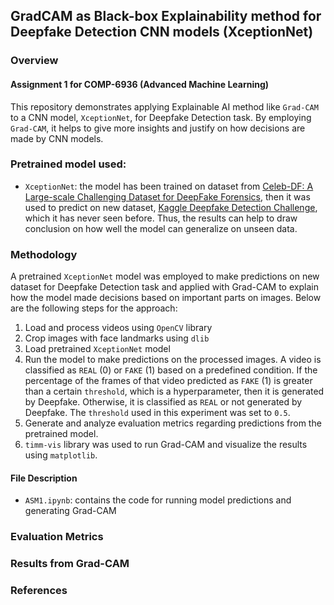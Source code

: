 ## GradCAM as Black-box Explainability method for Deepfake Detection CNN models (XceptionNet)
### Overview
#### Assignment 1 for COMP-6936 (Advanced Machine Learning)
This repository demonstrates applying Explainable AI method like `Grad-CAM` to a CNN model, `XceptionNet`, for Deepfake Detection task. By employing `Grad-CAM`, it helps to give more insights and justify on how decisions are made by CNN models.

### Pretrained model used:
- `XceptionNet`: the model has been trained on dataset from [Celeb-DF: A Large-scale Challenging Dataset for DeepFake Forensics](https://github.com/yuezunli/celeb-deepfakeforensics), then it was used to predict on new dataset, [Kaggle Deepfake Detection Challenge](https://www.kaggle.com/competitions/deepfake-detection-challenge/data), which it has never seen before. Thus, the results can help to draw conclusion on how well the model can generalize on unseen data.

### Methodology
A pretrained `XceptionNet` model was employed to make predictions on new dataset for Deepfake Detection task and applied with Grad-CAM to explain how the model made decisions based on important parts on images. Below are the following steps for the approach:
1. Load and process videos using `OpenCV` library
2. Crop images with face landmarks using `dlib`
3. Load pretrained `XceptionNet` model
4. Run the model to make predictions on the processed images. A video is classified as `REAL` (0) or `FAKE` (1) based on a predefined condition. If the percentage of the frames of that video predicted as `FAKE` (1) is greater than a certain `threshold`, which is a hyperparameter, then it is generated by Deepfake. Otherwise, it is classified as `REAL` or not generated by Deepfake. The `threshold` used in this experiment was set to `0.5`.
5. Generate and analyze evaluation metrics regarding predictions from the pretrained model.
6. `timm-vis` library was used to run Grad-CAM and visualize the results using `matplotlib`.
#### File Description
- `ASM1.ipynb`: contains the code for running model predictions and generating Grad-CAM
### Evaluation Metrics

### Results from Grad-CAM

### References
